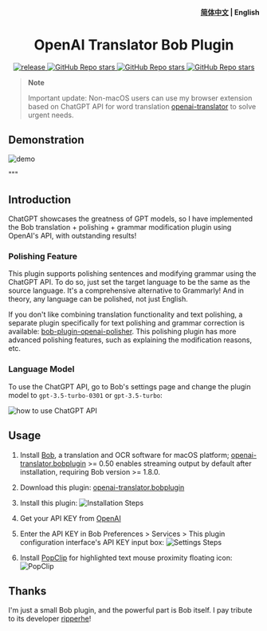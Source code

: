 <h4 align="right">
  <a href="https://github.com/yetone/bob-plugin-openai-translator/blob/main/README.md">简体中文</a> | <strong>English</strong>
</h4>

<div>
  <h1 align="center">OpenAI Translator Bob Plugin</h1>
  <p align="center">
    <a href="https://github.com/yetone/bob-plugin-openai-translator/releases" target="_blank">
        <img src="https://github.com/yetone/bob-plugin-openai-translator/actions/workflows/release.yaml/badge.svg" alt="release">
    </a>
    <a href="https://github.com/yetone/bob-plugin-openai-translator/releases">
        <img alt="GitHub Repo stars" src="https://img.shields.io/github/Stars/yetone/bob-plugin-openai-translator?style=flat">
    </a>
    <a href="https://github.com/yetone/bob-plugin-openai-translator/releases">
        <img alt="GitHub Repo stars" src="https://img.shields.io/badge/OpenAI-Bob-brightgreen?style=flat">
    </a>
    <a href="https://github.com/yetone/bob-plugin-openai-translator/releases">
        <img alt="GitHub Repo stars" src="https://img.shields.io/badge/Langurage-JavaScript-brightgreen?style=flat&color=blue">
    </a>
  </p>
</div>

> **Note**
>
> Important update: Non-macOS users can use my browser extension based on ChatGPT API for word translation [openai-translator](https://github.com/yetone/openai-translator) to solve urgent needs.


## Demonstration

![demo](https://user-images.githubusercontent.com/1206493/221086195-f1ed941d-4dfa-4aa0-9d47-56c258a8f854.gif)

"""
## Introduction

ChatGPT showcases the greatness of GPT models, so I have implemented the Bob translation + polishing + grammar modification plugin using OpenAI's API, with outstanding results!

### Polishing Feature

This plugin supports polishing sentences and modifying grammar using the ChatGPT API. To do so, just set the target language to be the same as the source language. It's a comprehensive alternative to Grammarly! And in theory, any language can be polished, not just English.

If you don't like combining translation functionality and text polishing, a separate plugin specifically for text polishing and grammar correction is available: [bob-plugin-openai-polisher](https://github.com/yetone/bob-plugin-openai-polisher). This polishing plugin has more advanced polishing features, such as explaining the modification reasons, etc.

### Language Model

To use the ChatGPT API, go to Bob's settings page and change the plugin model to `gpt-3.5-turbo-0301` or `gpt-3.5-turbo`:

![how to use ChatGPT API](https://user-images.githubusercontent.com/1206493/222339607-d8f05042-4b65-495c-af58-849891de7434.png)

## Usage

1. Install [Bob](https://bobtranslate.com/guide/#%E5%AE%89%E8%A3%85), a translation and OCR software for macOS platform; [openai-translator.bobplugin](https://github.com/yetone/bob-plugin-openai-translator/releases/latest) >= 0.50 enables streaming output by default after installation, requiring Bob version >= 1.8.0.

2. Download this plugin: [openai-translator.bobplugin](https://github.com/yetone/bob-plugin-openai-translator/releases/latest)

3. Install this plugin:
  ![Installation Steps](https://user-images.githubusercontent.com/1206493/219937302-6be8d362-1520-4906-b8d6-284d01012837.gif)

4. Get your API KEY from [OpenAI](https://platform.openai.com/account/api-keys)

5. Enter the API KEY in Bob Preferences > Services > This plugin configuration interface's API KEY input box:
  ![Settings Steps](https://user-images.githubusercontent.com/1206493/219937398-8e5bb8d2-7dc8-404a-96e7-a937e08c939f.gif)

6. Install [PopClip](https://bobtranslate.com/guide/integration/popclip.html) for highlighted text mouse proximity floating icon:
  ![PopClip](https://user-images.githubusercontent.com/1206493/219933584-d0c2b6cf-8fa0-40a6-858f-8f4bf05f38ef.gif)

## Thanks

I'm just a small Bob plugin, and the powerful part is Bob itself. I pay tribute to its developer [ripperhe](https://github.com/ripperhe)!
